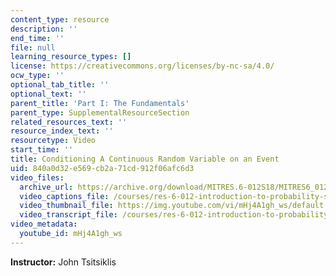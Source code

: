 ```yaml
---
content_type: resource
description: ''
end_time: ''
file: null
learning_resource_types: []
license: https://creativecommons.org/licenses/by-nc-sa/4.0/
ocw_type: ''
optional_tab_title: ''
optional_text: ''
parent_title: 'Part I: The Fundamentals'
parent_type: SupplementalResourceSection
related_resources_text: ''
resource_index_text: ''
resourcetype: Video
start_time: ''
title: Conditioning A Continuous Random Variable on an Event
uid: 840a0d32-e569-cb2a-71cd-912f06afc6d3
video_files:
  archive_url: https://archive.org/download/MITRES.6-012S18/MITRES6_012S18_L09-02_300k.mp4
  video_captions_file: /courses/res-6-012-introduction-to-probability-spring-2018/ba5e7af3464853ddb3f19e011e1eb59c_mHj4A1gh_ws.vtt
  video_thumbnail_file: https://img.youtube.com/vi/mHj4A1gh_ws/default.jpg
  video_transcript_file: /courses/res-6-012-introduction-to-probability-spring-2018/403d214338011a67fda7be72c19b266b_mHj4A1gh_ws.pdf
video_metadata:
  youtube_id: mHj4A1gh_ws
---
```


**Instructor:** John Tsitsiklis

